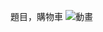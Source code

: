 題目，購物車
![動畫](https://user-images.githubusercontent.com/130570249/235283636-cea796a0-4c58-40bf-8a9c-b65c3e9a06b9.gif)
